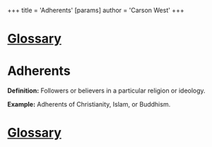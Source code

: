 +++
 title = 'Adherents'
[params]
	author = 'Carson West'
+++
# [Glossary](./../glossary/)

# Adherents

**Definition:**  Followers or believers in a particular religion or ideology.

**Example:**  Adherents of Christianity, Islam, or Buddhism.

# [Glossary](./../glossary/)